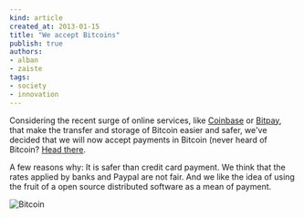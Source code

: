 ```yaml
---
kind: article
created_at: 2013-01-15
title: "We accept Bitcoins"
publish: true
authors:
- alban
- zaiste
tags:
- society
- innovation
---
```


Considering the recent surge of online services, like
[Coinbase](http://coinbase.com) or [Bitpay](http://bitpay), that
make the transfer and storage of Bitcoin easier and safer, we've decided that
we will now accept payments in Bitcoin (never heard of Bitcoin? [Head
there](http://weusecoins.com).

A few reasons why:
It is safer than credit card payment.
We think that the rates applied by banks and Paypal are not fair.
And we like the idea of using the fruit of a open source distributed software as
a mean of payment.

![Bitcoin](/assets/images/bitcoin-logo.png "Bitcoin")
